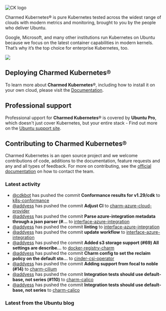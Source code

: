 ![CK logo](https://assets.ubuntu.com/v1/451d4cf4-Charmed+Kubernetes_RGB_onWhite_2022.svg)

Charmed Kubernetes® is pure Kubernetes tested across the widest range of clouds with modern metrics and monitoring, brought to you by the people who deliver Ubuntu.

Google, Microsoft, and many other institutions run Kubernetes on Ubuntu because we focus on the latest container capabilities in modern kernels. That’s why it’s the top choice for enterprise Kubernetes, too.

![](https://assets.ubuntu.com/v1/843c77b6-juju-at-a-glace.svg)

## Deploying Charmed Kubernetes®

To learn more about **Charmed Kubernetes**®, including how to install it on your own cloud, please visit the [Documentation][docs].

## Professional support

Professional upport for **Charmed Kubernetes**® is covered by **Ubuntu Pro**, which doesn't just cover Kubernetes, but your entire stack - Find out more on the [Ubuntu support site](https://ubuntu.com/support).

## Contributing to Charmed Kubernetes®

Charmed Kubernetes is an open source project and we welcome contributions of code, additions to the documentation, feature requests and any and all types of feedback. For more on contributing, see the [official documentation][get-in-touch] on how to contact the team.

<!-- LINKS -->
[docs]: https://ubuntu.com/kubernetes/docs
[get-in-touch]: https://ubuntu.com/kubernetes/docs/get-in-touch

### Latest activity

<!-- activity starts -->
 - [@cdkbot](https://github.com/cdkbot) has pushed the commit **Conformance results for v1.29/cdk** to [k8s-conformance](https://github.com/charmed-kubernetes/k8s-conformance)
 - [@addyess](https://github.com/addyess) has pushed the commit **Adjust CI** to [charm-azure-cloud-provider](https://github.com/charmed-kubernetes/charm-azure-cloud-provider)
 - [@addyess](https://github.com/addyess) has pushed the commit **Parse azure-integration metadata through a json parser (#...** to [interface-azure-integration](https://github.com/charmed-kubernetes/interface-azure-integration)
 - [@addyess](https://github.com/addyess) has pushed the commit **linting** to [interface-azure-integration](https://github.com/charmed-kubernetes/interface-azure-integration)
 - [@addyess](https://github.com/addyess) has pushed the commit **update workflow** to [interface-azure-integration](https://github.com/charmed-kubernetes/interface-azure-integration)
 - [@addyess](https://github.com/addyess) has pushed the commit **Added s3 storage support (#69)  All settings are describe...** to [docker-registry-charm](https://github.com/charmed-kubernetes/docker-registry-charm)
 - [@addyess](https://github.com/addyess) has pushed the commit **Charm config to set the reclaim policy on the default sto...** to [cinder-csi-operator](https://github.com/charmed-kubernetes/cinder-csi-operator)
 - [@addyess](https://github.com/addyess) has pushed the commit **Adding support from focal to noble (#14)** to [charm-cilium](https://github.com/charmed-kubernetes/charm-cilium)
 - [@addyess](https://github.com/addyess) has pushed the commit **Integration tests should use default-base, not series (#110)** to [charm-calico](https://github.com/charmed-kubernetes/charm-calico)
 - [@addyess](https://github.com/addyess) has pushed the commit **Integration tests should use default-base, not series** to [charm-calico](https://github.com/charmed-kubernetes/charm-calico)
<!-- activity ends -->

<!-- roadmap starts -->

<!-- roadmap ends -->

### Latest from the Ubuntu blog

<!-- blog starts -->

<!-- blog ends -->
